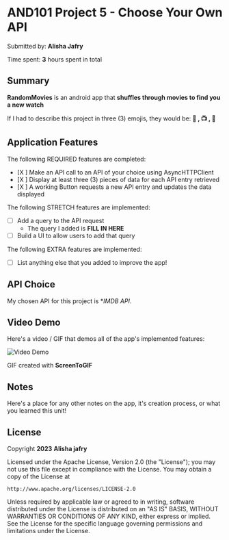 # AND101 Project 5 - Choose Your Own API

Submitted by: **Alisha Jafry**

Time spent: **3** hours spent in total

## Summary

**RandomMovies** is an android app that **shuffles through movies to find you a new watch**

If I had to describe this project in three (3) emojis, they would be: **🎥 , 📺 , 🍿**

## Application Features

The following REQUIRED features are completed:

- [X ] Make an API call to an API of your choice using AsyncHTTPClient
- [X ] Display at least three (3) pieces of data for each API entry retrieved
- [X ] A working Button requests a new API entry and updates the data displayed

The following STRETCH features are implemented:

- [ ] Add a query to the API request
  - The query I added is **FILL IN HERE**
- [ ] Build a UI to allow users to add that query

The following EXTRA features are implemented:

- [ ] List anything else that you added to improve the app!

## API Choice

My chosen API for this project is **IMDB API*.

## Video Demo

Here's a video / GIF that demos all of the app's implemented features:

<img src='https://i.imgur.com/urrOZSc.gif' title='Video Demo' width='' alt='Video Demo' />

GIF created with **ScreenToGIF**

## Notes

Here's a place for any other notes on the app, it's creation process, or what you learned this unit!

## License

Copyright **2023** **Alisha jafry**

Licensed under the Apache License, Version 2.0 (the "License");
you may not use this file except in compliance with the License.
You may obtain a copy of the License at

    http://www.apache.org/licenses/LICENSE-2.0

Unless required by applicable law or agreed to in writing, software
distributed under the License is distributed on an "AS IS" BASIS,
WITHOUT WARRANTIES OR CONDITIONS OF ANY KIND, either express or implied.
See the License for the specific language governing permissions and
limitations under the License.
